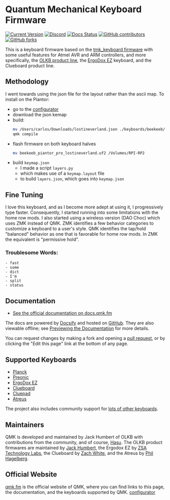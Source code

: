 # Quantum Mechanical Keyboard Firmware

[![Current Version](https://img.shields.io/github/tag/qmk/qmk_firmware.svg)](https://github.com/qmk/qmk_firmware/tags)
[![Discord](https://img.shields.io/discord/440868230475677696.svg)](https://discord.gg/Uq7gcHh)
[![Docs Status](https://img.shields.io/badge/docs-ready-orange.svg)](https://docs.qmk.fm)
[![GitHub contributors](https://img.shields.io/github/contributors/qmk/qmk_firmware.svg)](https://github.com/qmk/qmk_firmware/pulse/monthly)
[![GitHub forks](https://img.shields.io/github/forks/qmk/qmk_firmware.svg?style=social&label=Fork)](https://github.com/qmk/qmk_firmware/)

This is a keyboard firmware based on the [tmk\_keyboard firmware](https://github.com/tmk/tmk_keyboard) with some useful features for Atmel AVR and ARM controllers, and more specifically, the [OLKB product line](https://olkb.com), the [ErgoDox EZ](https://ergodox-ez.com) keyboard, and the Clueboard product line.

## Methodology

I went towards using the json file for the layout rather than the ascii map. To install on the Piantor:

- go to the [configurator](https://config.qmk.fm/)
- download the json kemap
- build:
  ```sh
  mv /Users/carlos/Downloads/lostineverland.json ./keyboards/beekeeb/piantor_pro/keymaps/lostineverland/keymap.json
  qmk compile
  ```
- flash firmware on both keyboard halves
  ```sh
  mv beekeeb_piantor_pro_lostineverland.uf2 /Volumes/RPI-RP2
  ```
- build `keymap.json`
  - I made a script `layers.py`
  - which makes use of a `keymap.layout` file
  - to build `layers.json`, which goes into `keymap.json`

## Fine Tuning

I love this keyboard, and as I become more adept at using it, I progressively type faster. Consequently, I started running into some limitations with the home row mods. I also started using a 
wireless version (DAO Choc) which uses ZMK instead of QMK. ZMK identifies a few behavior categories to customize a keyboard to a user's style. QMK identifies the tap/hold "balanced" behavior as one that is favorable for home row mods. In ZMK the equivalent is "permissive hold".

### Troublesome Words:

    - fast
    - some
    - dict
    - I'm
    - split
    - status

## Documentation

* [See the official documentation on docs.qmk.fm](https://docs.qmk.fm)

The docs are powered by [Docsify](https://docsify.js.org/) and hosted on [GitHub](/docs/). They are also viewable offline; see [Previewing the Documentation](https://docs.qmk.fm/#/contributing?id=previewing-the-documentation) for more details.

You can request changes by making a fork and opening a [pull request](https://github.com/qmk/qmk_firmware/pulls), or by clicking the "Edit this page" link at the bottom of any page.

## Supported Keyboards

* [Planck](/keyboards/planck/)
* [Preonic](/keyboards/preonic/)
* [ErgoDox EZ](/keyboards/ergodox_ez/)
* [Clueboard](/keyboards/clueboard/)
* [Cluepad](/keyboards/clueboard/17/)
* [Atreus](/keyboards/atreus/)

The project also includes community support for [lots of other keyboards](/keyboards/).

## Maintainers

QMK is developed and maintained by Jack Humbert of OLKB with contributions from the community, and of course, [Hasu](https://github.com/tmk). The OLKB product firmwares are maintained by [Jack Humbert](https://github.com/jackhumbert), the Ergodox EZ by [ZSA Technology Labs](https://github.com/zsa), the Clueboard by [Zach White](https://github.com/skullydazed), and the Atreus by [Phil Hagelberg](https://github.com/technomancy).

## Official Website

[qmk.fm](https://qmk.fm) is the official website of QMK, where you can find links to this page, the documentation, and the keyboards supported by QMK.
[configurator](https://config.qmk.fm/)